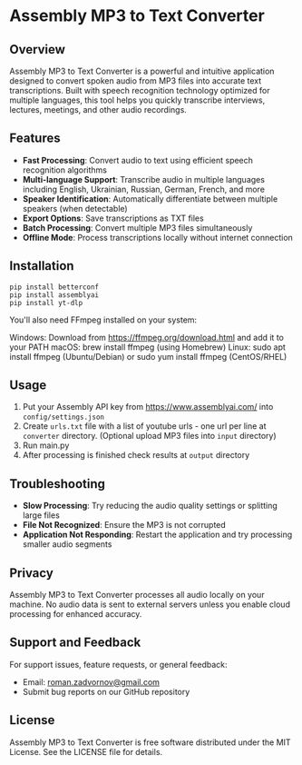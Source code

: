 # Assembly MP3 to Text Converter

## Overview
Assembly MP3 to Text Converter is a powerful and intuitive application designed to convert spoken audio from MP3 files into accurate text transcriptions. Built with speech recognition technology optimized for multiple languages, this tool helps you quickly transcribe interviews, lectures, meetings, and other audio recordings.

## Features
- **Fast Processing**: Convert audio to text using efficient speech recognition algorithms
- **Multi-language Support**: Transcribe audio in multiple languages including English, Ukrainian, Russian, German, French, and more
- **Speaker Identification**: Automatically differentiate between multiple speakers (when detectable)
- **Export Options**: Save transcriptions as TXT files
- **Batch Processing**: Convert multiple MP3 files simultaneously
- **Offline Mode**: Process transcriptions locally without internet connection

## Installation
```
pip install betterconf
pip install assemblyai
pip install yt-dlp
```

You'll also need FFmpeg installed on your system:

Windows: Download from https://ffmpeg.org/download.html and add it to your PATH
macOS: brew install ffmpeg (using Homebrew)
Linux: sudo apt install ffmpeg (Ubuntu/Debian) or sudo yum install ffmpeg (CentOS/RHEL)

## Usage
1. Put your Assembly API key from https://www.assemblyai.com/ into `config/settings.json`
2. Create `urls.txt` file with a list of youtube urls - one url per line at `converter` directory. (Optional upload MP3 files into `input` directory)
3. Run main.py
4. After processing is finished check results at `output` directory 

## Troubleshooting
- **Slow Processing**: Try reducing the audio quality settings or splitting large files
- **File Not Recognized**: Ensure the MP3 is not corrupted
- **Application Not Responding**: Restart the application and try processing smaller audio segments

## Privacy
Assembly MP3 to Text Converter processes all audio locally on your machine. No audio data is sent to external servers unless you enable cloud processing for enhanced accuracy.

## Support and Feedback
For support issues, feature requests, or general feedback:

- Email: roman.zadvornov@gmail.com
- Submit bug reports on our GitHub repository

## License
Assembly MP3 to Text Converter is free software distributed under the MIT License. See the LICENSE file for details.
